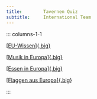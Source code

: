 ```yaml
---
title:        Tavernen Quiz
subtitle:     International Team
---
```


::: columns-1-1

[[EU-Wissen]{.big}](2-fragen-deck.html)

[[Musik in Europa]{.big}](3-musik-deck.html)

[[Essen in Europa]{.big}](4-kultur-deck.html)

[[Flaggen aus Europa]{.big}](5-flaggen-deck.html)

:::

<style>
.big {
  color: #84b819;
  display: flex;
  justify-content: center;
  font-size: 80px;
}
.big:link {
  color: #84b819;
}
</style>